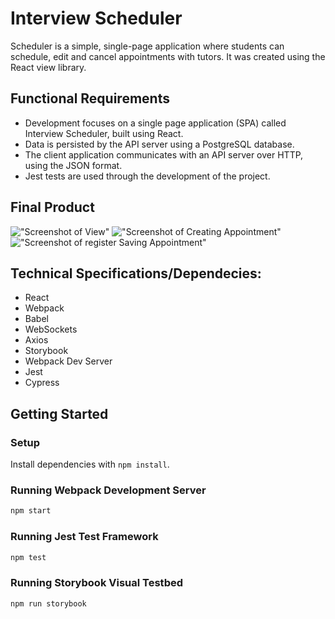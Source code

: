 # Interview Scheduler

Scheduler is a simple, single-page application where students can schedule, edit and cancel appointments with tutors. It was created using the React view library.


## Functional Requirements

- Development focuses on a single page application (SPA) called Interview Scheduler, built using React.
- Data is persisted by the API server using a PostgreSQL database.
- The client application communicates with an API server over HTTP, using the JSON format.
- Jest tests are used through the development of the project.


## Final Product

!["Screenshot of View"](https://github.com/RicardoJBOF/scheduler/blob/master/docs/View.png)
!["Screenshot of Creating Appointment"](https://github.com/RicardoJBOF/scheduler/blob/master/docs/creating-appointment.png)
!["Screenshot of register Saving Appointment"](https://github.com/RicardoJBOF/scheduler/blob/master/docs/saving-appointment.png)


## Technical Specifications/Dependecies:
- React
- Webpack
- Babel
- WebSockets
- Axios
- Storybook
- Webpack Dev Server
- Jest
- Cypress


## Getting Started

### Setup
Install dependencies with `npm install`.

### Running Webpack Development Server
```sh
npm start
```

### Running Jest Test Framework
```sh
npm test
```

### Running Storybook Visual Testbed
```sh
npm run storybook
```
